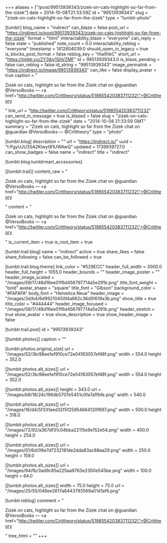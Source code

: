 +++
aliases = ["/post/99513939343/zizek-on-cats-highlight-so-far-from-the-zizek"]
date = 2014-10-08T21:33:59Z
id = "99513939343"
slug = "zizek-on-cats-highlight-so-far-from-the-zizek"
type = "tumblr-photo"

[tumblr]
blog_name = "indirect"
can_blaze = false
post_url = "https://indirect.io/post/99513939343/zizek-on-cats-highlight-so-far-from-the-zizek"
format = "html"
interactability_blaze = "everyone"
can_reply = false
state = "published"
note_count = 0.0
interactability_reblog = "everyone"
timestamp = 1412804039.0
should_open_in_legacy = true
is_blocks_post_format = false
reblog_key = "HiaIIhbC"
short_url = "https://tmblr.co/ZY3jby1ShVZMF"
id = 99513939343.0
is_blaze_pending = false
can_reblog = false
id_string = "99513939343"
image_permalink = "https://indirect.io/image/99513939343"
can_like = false
display_avatar = true
caption = "<p>Zizek on cats, highlight so far from the Zizek chat on @guardian @VersoBooks — <a href=\"http://twitter.com/Crittheory/status/519855420383711232\">@Crittheory</a></p>"
link_url = "http://twitter.com/Crittheory/status/519855420383711232"
can_send_in_message = true
is_blazed = false
slug = "zizek-on-cats-highlight-so-far-from-the-zizek"
date = "2014-10-08 21:33:59 GMT"
summary = "Zizek on cats, highlight so far from the Zizek chat on @guardian @VersoBooks — @Crittheory"
type = "photo"

[tumblr.blog]
description = ""
url = "https://indirect.io/"
uuid = "t:PgyUJU3SA2Klwyt81UWAwQ"
updated = 1739939727.0
can_show_badges = false
name = "indirect"
title = "indirect"

[tumblr.blog.tumblrmart_accessories]

[[tumblr.trail]]
content_raw = "<p>Zizek on cats, highlight so far from the Zizek chat on @guardian @VersoBooks — <a href=\"http://twitter.com/Crittheory/status/519855420383711232\">@Crittheory</a></p>"
content = "<p>Zizek on cats, highlight so far from the Zizek chat on @guardian @VersoBooks &mdash; <a href=\"http://twitter.com/Crittheory/status/519855420383711232\">@Crittheory</a></p>"
is_current_item = true
is_root_item = true

[tumblr.trail.blog]
name = "indirect"
active = true
share_likes = false
share_following = false
can_be_followed = true

[tumblr.trail.blog.theme]
link_color = "#529ECC"
header_full_width = 3000.0
header_full_height = 1055.0
header_bounds = ""
header_image_poster = ""
header_image_scaled = "/images/59/17/48d16ee01f6d456797714a5e291b.png"
title_font_weight = "bold"
avatar_shape = "square"
title_font = "Gibson"
background_color = "#FAFAFA"
body_font = "Helvetica Neue"
header_image = "/images/3d/b4/6d99210450f4a662c36d5f619a3b.png"
show_title = true
title_color = "#444444"
header_image_focused = "/images/59/17/48d16ee01f6d456797714a5e291b.png"
header_stretch = true
show_avatar = true
show_description = true
show_header_image = false

[tumblr.trail.post]
id = "99513939343"

[[tumblr.photos]]
caption = ""

[tumblr.photos.original_size]
url = "/images/52/3b/88ee1ef910ce72e04163057ef48f.png"
width = 554.0
height = 352.0

[[tumblr.photos.alt_sizes]]
url = "/images/52/3b/88ee1ef910ce72e04163057ef48f.png"
width = 554.0
height = 352.0

[[tumblr.photos.alt_sizes]]
height = 343.0
url = "/images/b9/18/24c196db5707e5451c0fa7a1fbfe.png"
width = 540.0

[[tumblr.photos.alt_sizes]]
url = "/images/16/d4/5f331eed32f5f25954664120f697.png"
width = 500.0
height = 318.0

[[tumblr.photos.alt_sizes]]
url = "/images/72/92/a367df31c04bba22115e9e152e54.png"
width = 400.0
height = 254.0

[[tumblr.photos.alt_sizes]]
url = "/images/01/6d/06e7d7232181de2dda83ac68aa29.png"
width = 250.0
height = 159.0

[[tumblr.photos.alt_sizes]]
url = "/images/94/fb/3ad9c85a225aa9763e2350e545be.png"
width = 100.0
height = 64.0

[[tumblr.photos.alt_sizes]]
width = 75.0
height = 75.0
url = "/images/25/55/046ee2617a8443793569a01d1af6.png"

[tumblr.reblog]
comment = "<p>Zizek on cats, highlight so far from the Zizek chat on @guardian @VersoBooks — <a href=\"http://twitter.com/Crittheory/status/519855420383711232\">@Crittheory</a></p>"
tree_html = ""
+++
